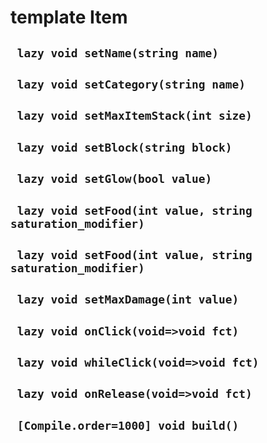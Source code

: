 # template Item


## ` lazy void setName(string name)`


## ` lazy void setCategory(string name)`


## ` lazy void setMaxItemStack(int size)`


## ` lazy void setBlock(string block)`


## ` lazy void setGlow(bool value)`


## ` lazy void setFood(int value, string saturation_modifier)`


## ` lazy void setFood(int value, string saturation_modifier)`


## ` lazy void setMaxDamage(int value)`


## ` lazy void onClick(void=>void fct)`


## ` lazy void whileClick(void=>void fct)`


## ` lazy void onRelease(void=>void fct)`


## ` [Compile.order=1000] void build()`





